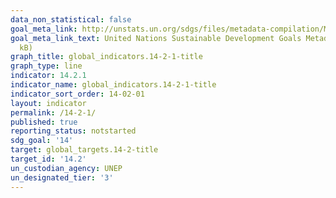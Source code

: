 ```yaml
---
data_non_statistical: false
goal_meta_link: http://unstats.un.org/sdgs/files/metadata-compilation/Metadata-Goal-14.pdf
goal_meta_link_text: United Nations Sustainable Development Goals Metadata (pdf 288
  kB)
graph_title: global_indicators.14-2-1-title
graph_type: line
indicator: 14.2.1
indicator_name: global_indicators.14-2-1-title
indicator_sort_order: 14-02-01
layout: indicator
permalink: /14-2-1/
published: true
reporting_status: notstarted
sdg_goal: '14'
target: global_targets.14-2-title
target_id: '14.2'
un_custodian_agency: UNEP
un_designated_tier: '3'
---
```

